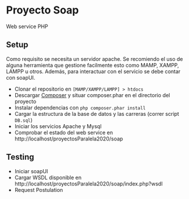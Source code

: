 # Proyecto Soap
Web service PHP

## Setup
Como requisito se necesita un servidor apache. Se recomiendo el uso de alguna herramienta que gestione facilmente esto como MAMP, XAMPP, LAMPP u otros. Además, para interactuar con el servicio se debe contar con soapUI.

- Clonar el repositorio en ```[MAMP/XAMPP/LAMPP] > htdocs```
- Descargar [Composer](https://getcomposer.org/download/) y situar composer.phar en el directorio del proyecto
- Instalar dependencias con ```php composer.phar install```
- Cargar la estructura de la base de datos y las carreras (correr script ```DB.sql```)
- Iniciar los servicios Apache y Mysql
- Comprobar el estado del web service en http://localhost/proyectosParalela2020/soap

## Testing
- Iniciar soapUI
- Cargar WSDL disponible en http://localhost/proyectosParalela2020/soap/index.php?wsdl
- Request Postulation
